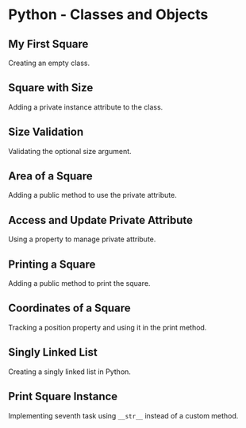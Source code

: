 # Python - Classes and Objects

## My First Square
Creating an empty class.

## Square with Size
Adding a private instance attribute to the class.

## Size Validation
Validating the optional size argument.

## Area of a Square
Adding a public method to use the private attribute.

## Access and Update Private Attribute
Using a property to manage private attribute.

## Printing a Square
Adding a public method to print the square.

## Coordinates of a Square
Tracking a position property and using it in the print method.

## Singly Linked List
Creating a singly linked list in Python.

## Print Square Instance
Implementing seventh task using `__str__` instead of a custom method.
